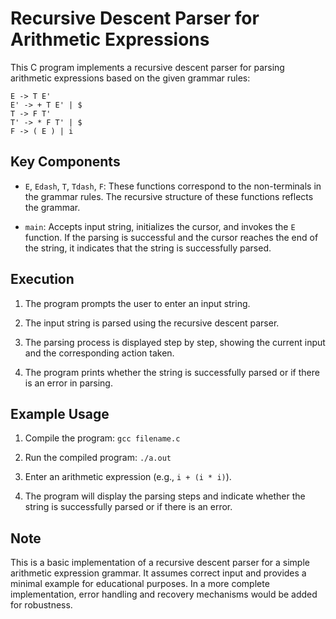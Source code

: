 # Recursive Descent Parser for Arithmetic Expressions

This C program implements a recursive descent parser for parsing arithmetic expressions based on the given grammar rules:

```
E -> T E'
E' -> + T E' | $
T -> F T'
T' -> * F T' | $
F -> ( E ) | i
```

## Key Components

- `E`, `Edash`, `T`, `Tdash`, `F`: These functions correspond to the non-terminals in the grammar rules. The recursive structure of these functions reflects the grammar.

- `main`: Accepts input string, initializes the cursor, and invokes the `E` function. If the parsing is successful and the cursor reaches the end of the string, it indicates that the string is successfully parsed.

## Execution

1. The program prompts the user to enter an input string.

2. The input string is parsed using the recursive descent parser.

3. The parsing process is displayed step by step, showing the current input and the corresponding action taken.

4. The program prints whether the string is successfully parsed or if there is an error in parsing.

## Example Usage

1. Compile the program: `gcc filename.c`

2. Run the compiled program: `./a.out`

3. Enter an arithmetic expression (e.g., `i + (i * i)`).

4. The program will display the parsing steps and indicate whether the string is successfully parsed or if there is an error.

## Note
This is a basic implementation of a recursive descent parser for a simple arithmetic expression grammar. It assumes correct input and provides a minimal example for educational purposes. In a more complete implementation, error handling and recovery mechanisms would be added for robustness.